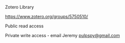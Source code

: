 Zotero Library

https://www.zotero.org/groups/5750510/

Public read access

Private write access - email Jeremy pulpspy@gmail.com

